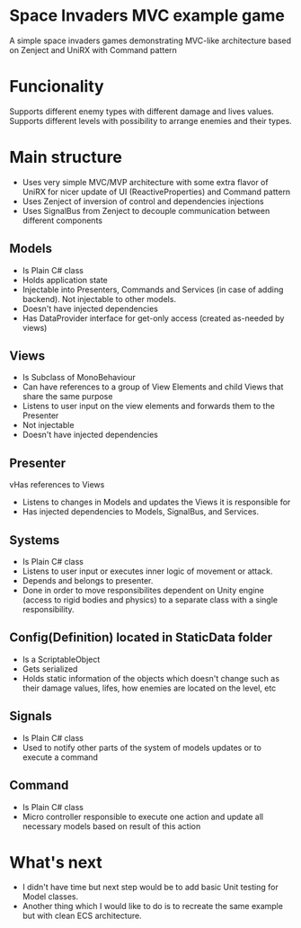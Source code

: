 # Space Invaders MVC example game
A simple space invaders games demonstrating MVC-like architecture based on Zenject and UniRX with Command pattern

# Funcionality

Supports different enemy types with different damage and lives values.
Supports different levels with possibility to arrange enemies and their types.

# Main structure

* Uses very simple MVC/MVP architecture with some extra flavor of UniRX for nicer update of UI (ReactiveProperties) and Command pattern
* Uses Zenject of inversion of control and dependencies injections
* Uses SignalBus from Zenject to decouple communication between different components

## Models 
* Is Plain C# class
* Holds application state
* Injectable into Presenters, Commands and Services (in case of adding backend). Not injectable to other models.
* Doesn't have injected dependencies
* Has DataProvider interface for get-only access (created as-needed by views)

## Views
* Is Subclass of MonoBehaviour
* Can have references to a group of View Elements and child Views that share the same purpose
* Listens to user input on the view elements and forwards them to the Presenter
* Not injectable
* Doesn't have injected dependencies

## Presenter
vHas references to Views
* Listens to changes in Models and updates the Views it is responsible for
* Has injected dependencies to Models, SignalBus, and Services.

## Systems
* Is Plain C# class
* Listens to user input or executes inner logic of movement or attack. 
* Depends and belongs to presenter. 
* Done in order to move responsibilites dependent on Unity engine (access to rigid bodies and physics) to a separate class with a single responsibility. 

## Config(Definition) located in StaticData folder
* Is a ScriptableObject
* Gets serialized 
* Holds static information of the objects which doesn't change such as their damage values, lifes, how enemies are located on the level, etc

## Signals
* Is Plain C# class
* Used to notify other parts of the system of models updates or to execute a command

## Command
* Is Plain C# class
* Micro controller responsible to execute one action and update all necessary models based on result of this action


# What's next

* I didn't have time but next step would be to add basic Unit testing for Model classes.
* Another thing which I would like to do is to recreate the same example but with clean ECS architecture.
